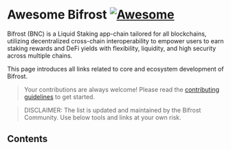 # Awesome Bifrost [![Awesome](https://awesome.re/badge.svg)](https://awesome.re)

Bifrost (BNC) is a Liquid Staking app-chain tailored for all blockchains, utilizing decentralized cross-chain interoperability to empower users to earn staking rewards and DeFi yields with flexibility, liquidity, and high security across multiple chains.

This page introduces all links related to core and ecosystem development of Bifrost.

> Your contributions are always welcome! Please read the [contributing guidelines](CONTRIBUTING.md) to get started.

> DISCLAIMER: The list is updated and maintained by the Bifrost Community. Use below tools and links at your own risk.

## Contents